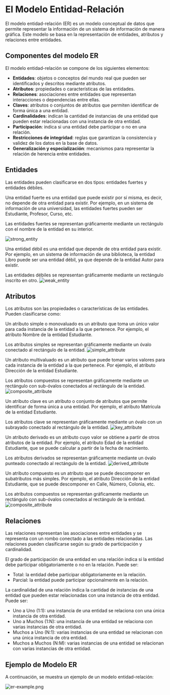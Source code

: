 # El Modelo Entidad-Relación

El modelo entidad-relación (ER) es un modelo conceptual de datos que permite representar la información de un sistema de
información de manera gráfica. Este modelo se basa en la representación de entidades, atributos y relaciones entre
entidades.

## Componentes del modelo ER

El modelo entidad-relación se compone de los siguientes elementos:

- **Entidades**: objetos o conceptos del mundo real que pueden ser identificados y descritos mediante atributos.
- **Atributos**: propiedades o características de las entidades.
- **Relaciones**: asociaciones entre entidades que representan interacciones o dependencias entre ellas.
- **Claves**: atributos o conjuntos de atributos que permiten identificar de forma única a una entidad.
- **Cardinalidades**: indican la cantidad de instancias de una entidad que pueden estar relacionadas con una instancia
  de otra entidad.
- **Participación**: indica si una entidad debe participar o no en una relación.
- **Restricciones de integridad**: reglas que garantizan la consistencia y validez de los datos en la base de datos.
- **Generalización y especialización**: mecanismos para representar la relación de herencia entre entidades.

## Entidades

Las entidades pueden clasificarse en dos tipos: entidades fuertes y entidades débiles.

<deflist collapsible="true">
    <def title="Entidades Fuertes" default-state="collapsed">
      <p>
        Una entidad fuerte es una entidad que puede existir por sí misma, es decir, no depende de otra entidad para
        existir. Por ejemplo, en un sistema de información de una universidad, las entidades fuertes pueden ser 
        Estudiante, Profesor, Curso, etc.
      </p>
      <p>
        Las entidades fuertes se representan gráficamente mediante un rectángulo con el nombre de la entidad en su
        interior.
      </p>
      <img alt="strong_entity" src="strong_entity.png" />
    </def>
    <def title="Entidades Débiles" default-state="collapsed">
      <p>
        Una entidad débil es una entidad que depende de otra entidad para existir. Por ejemplo, en un sistema de
        información de una biblioteca, la entidad Libro puede ser una entidad débil, ya que depende de la entidad
        Autor para existir.
      </p>
      Las entidades débiles se representan gráficamente mediante un rectángulo inscrito en otro.
      <img alt="weak_entity" src="weak_entity.png"/>
    </def>
</deflist>

## Atributos

Los atributos son las propiedades o características de las entidades. Pueden clasificarse como:

<deflist collapsible="true">
    <def title="Atributo Simple o Monovaluado" default-state="collapsed">
      <p>
        Un atributo simple o monovaluado es un atributo que toma un único valor para cada instancia de la entidad a la que
        pertenece. Por ejemplo, el atributo Nombre de la entidad Estudiante.
      </p>
      Los atributos simples se representan gráficamente mediante un óvalo conectado al rectángulo de la entidad.
      <img alt="simple_attribute" src="simple_attribute.png"/>
    </def>
    <def title="Atributo Multivaluado" default-state="collapsed">
      <p>
        Un atributo multivaluado es un atributo que puede tomar varios valores para cada instancia de la
        entidad a la que pertenece. Por ejemplo, el atributo Dirección de la entidad Estudiante.
      </p>
      Los atributos compuestos se representan gráficamente mediante un rectángulo con sub-óvalos conectados al rectángulo
      de la entidad.
      <img alt="composite_attribute" src="multi_attribute.png"/>
    </def>
    <def title="Atributo Clave o Principal" default-state="collapsed">
        <p>
        Un atributo clave es un atributo o conjunto de atributos que permite identificar de forma única a una entidad. Por
        ejemplo, el atributo Matrícula de la entidad Estudiante.
        </p>
        Los atributos clave se representan gráficamente mediante un óvalo con un subrayado conectado al rectángulo de la
        entidad.
        <img alt="key_attribute" src="key_attribute.png"/>
    </def>
    <def title="Atributo Derivado o Calculado">
        <p>
        Un atributo derivado es un atributo cuyo valor se obtiene a partir de otros atributos de la entidad. Por ejemplo, el
        atributo Edad de la entidad Estudiante, que se puede calcular a partir de la fecha de nacimiento.
        </p>
        Los atributos derivados se representan gráficamente mediante un óvalo punteado conectado al rectángulo de la entidad.
        <img alt="derived_attribute" src="derived_attribute.png"/>
    </def>
    <def title="Atributo Compuesto">
        <p>
        Un atributo compuesto es un atributo que se puede descomponer en subatributos más simples. Por ejemplo, el atributo
        Dirección de la entidad Estudiante, que se puede descomponer en Calle, Número, Colonia, etc.
        </p>
        Los atributos compuestos se representan gráficamente mediante un rectángulo con sub-óvalos conectados al rectángulo
        de la entidad.
        <img alt="composite_attribute" src="composite_attribute.png"/>
    </def>
</deflist>

## Relaciones

Las relaciones representan las asociaciones entre entidades y se representa con un rombo conectado a las entidades
relacionadas. Las relaciones pueden clasificarse según su grado de participación y cardinalidad.

<deflist collapsible="true">
    <def title="Grado de Participación" default-state="collapsed">
        <p>
        El grado de participación de una entidad en una relación indica si la entidad debe participar obligatoriamente o
        no en la relación. Puede ser:
        </p>
        <ul>
            <li>Total: la entidad debe participar obligatoriamente en la relación.</li>
            <li>Parcial: la entidad puede participar opcionalmente en la relación.</li>
        </ul>
    </def>
    <def title="Cardinalidad" default-state="collapsed">
        <p>
        La cardinalidad de una relación indica la cantidad de instancias de una entidad que pueden estar relacionadas con
        una instancia de otra entidad. Puede ser:
        </p>
        <ul>
            <li>Uno a Uno (1:1): una instancia de una entidad se relaciona con una única instancia de otra entidad.</li>
            <li>Uno a Muchos (1:N): una instancia de una entidad se relaciona con varias instancias de otra entidad.</li>
            <li>Muchos a Uno (N:1): varias instancias de una entidad se relacionan con una única instancia de otra entidad.</li>
            <li>Muchos a Muchos (N:M): varias instancias de una entidad se relacionan con varias instancias de otra entidad.</li>
        </ul>
    </def>
</deflist>

## Ejemplo de Modelo ER

A continuación, se muestra un ejemplo de un modelo entidad-relación:

![er-example.png](er-example.png)